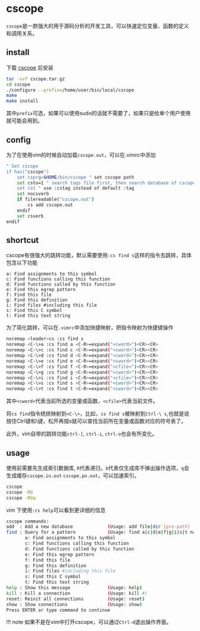 # cscope

`cscope`是一款强大的用于源码分析的开发工具，可以快速定位变量、函数的定义和调用关系。

## install

下载 [cscope](http://cscope.sourceforge.net/#downloads) 后安装

```bash
tar -xvf cscope.tar.gz
cd cscope
./configure --prefix=/home/user/bin/local/cscope
make
make install
```

其中`prefix`可选，如果可以使用sudo的话就不需要了，如果只是给单个用户使用就可能会用到。

## config

为了在使用vim的时候自动加载`cscope.out`，可以在.vimrc中添加

```bash
" Set cscope
if has("cscope")
    set csprg=$HOME/bin/cscope " set cscope path
    set csto=1 " search tags file first, then search database of cscope
    set cst " use :cstag instead of default :tag
    set nocsverb
    if filereadable("cscope.out")
        cs add cscope.out
    endif
    set csverb
endif
```

## shortcut

cscope有很强大的跳转功能，默认需要使用`:cs find s`这样的指令去跳转，具体包含以下功能

```
a: Find assignments to this symbol
c: Find functions calling this function
d: Find functions called by this function
e: Find this egrep pattern
f: Find this file
g: Find this definition
i: Find files #including this file
s: Find this C symbol
t: Find this text string
```

为了简化跳转，可以在`.vimrc`中添加快捷映射，把指令映射为快捷键操作

```bash
noremap <leader>cs :cs find s 
noremap <C-\>a :cs find a <C-R>=expand("<cword>")<CR><CR>
noremap <C-\>c :cs find c <C-R>=expand("<cword>")<CR><CR>
noremap <C-\>d :cs find d <C-R>=expand("<cword>")<CR><CR>
noremap <C-\>e :cs find e <C-R>=expand("<cword>")<CR><CR>
noremap <C-\>f :cs find f <C-R>=expand("<cfile>")<CR><CR>
noremap <C-\>g :cs find g <C-R>=expand("<cword>")<CR><CR>
noremap <C-\>i :cs find i <C-R>=expand("<cfile>")<CR><CR>
noremap <C-\>s :cs find s <C-R>=expand("<cword>")<CR><CR>
noremap <C-\>t :cs find t <C-R>=expand("<cword>")<CR><CR>
```

其中`<cword>`代表当前所选的变量或函数，`<cfile>`代表当前文件。

将`cs find`指令统统映射到`<C-\>`，比如，`cs find s`被映射到`Ctrl-\ s`,也就是说按住Ctrl键和\键，松开再按s就可以查找当前所在变量或函数对应的符号表了。

此外，vim自带的跳转功能`ctrl-]`, `ctrl-i`, `ctrl-o`也会有所变化。

## usage

使用前需要先生成索引数据库, `R`代表递归，`b`代表仅生成库不弹出操作选项，`q`会生成缓存`cscope.in.out` `cscope.po.out`，可以加速索引。

```bash
cscope
cscope -Rb
cscope -Rbq
```

vim 下使用`:cs help`可以看到更详细的信息

```bash
cscope commands:
add  : Add a new database             (Usage: add file|dir [pre-path] [flags])
find : Query for a pattern            (Usage: find a|c|d|e|f|g|i|s|t name)
       a: Find assignments to this symbol
       c: Find functions calling this function
       d: Find functions called by this function
       e: Find this egrep pattern
       f: Find this file
       g: Find this definition
       i: Find files #including this file
       s: Find this C symbol
       t: Find this text string
help : Show this message              (Usage: help)
kill : Kill a connection              (Usage: kill #)
reset: Reinit all connections         (Usage: reset)
show : Show connections               (Usage: show)
Press ENTER or type command to continue
```

!!! note
    如果不是在vim中打开cscope，可以通过`Ctrl-d`退出操作界面。
